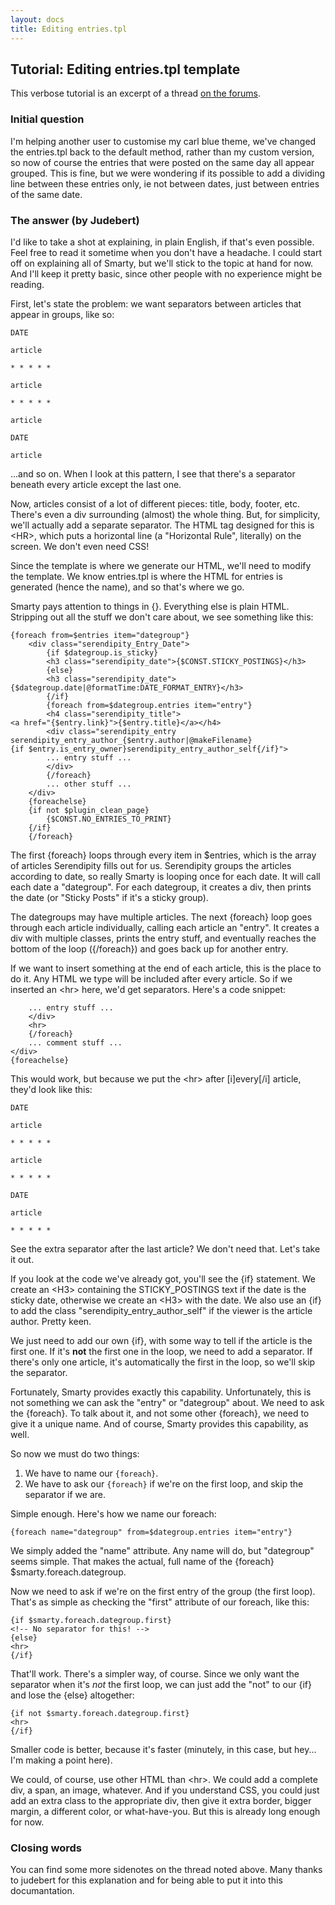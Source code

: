 ```yaml
---
layout: docs
title: Editing entries.tpl
---
```


## Tutorial: Editing entries.tpl template

This verbose tutorial is an excerpt of a thread [on the forums](https://board.s9y.org/viewtopic.php?t=4013).

### Initial question

I'm helping another user to customise my carl blue theme, we've changed the entries.tpl back to the default method, rather than my custom version, so now of course the entries that were posted on the same day all appear grouped. This is fine, but we were wondering if its possible to add a dividing line between these entries only, ie not between dates, just between entries of the same date.

### The answer (by Judebert)

I'd like to take a shot at explaining, in plain English, if that's even possible. Feel free to read it sometime when you don't have a headache. I could start off on explaining all of Smarty, but we'll stick to the topic at hand for now. And I'll keep it pretty basic, since other people with no experience might be reading.

First, let's state the problem: we want separators between articles that appear in groups, like so:

    DATE

    article

    * * * * *

    article

    * * * * *

    article

    DATE

    article

...and so on. When I look at this pattern, I see that there's a separator beneath every article except the last one.

Now, articles consist of a lot of different pieces: title, body, footer, etc. There's even a div surrounding (almost) the whole thing. But, for simplicity, we'll actually add a separate separator. The HTML tag designed for this is \<HR\>, which puts a horizontal line (a "Horizontal Rule", literally) on the screen. We don't even need CSS!

Since the template is where we generate our HTML, we'll need to modify the template. We know entries.tpl is where the HTML for entries is generated (hence the name), and so that's where we go.

Smarty pays attention to things in {}. Everything else is plain HTML. Stripping out all the stuff we don't care about, we see something like this:

    {foreach from=$entries item="dategroup"}
        <div class="serendipity_Entry_Date">
            {if $dategroup.is_sticky}
            <h3 class="serendipity_date">{$CONST.STICKY_POSTINGS}</h3>
            {else}
            <h3 class="serendipity_date">
    {$dategroup.date|@formatTime:DATE_FORMAT_ENTRY}</h3>
            {/if}
            {foreach from=$dategroup.entries item="entry"}
            <h4 class="serendipity_title">
    <a href="{$entry.link}">{$entry.title}</a></h4>
            <div class="serendipity_entry
    serendipity_entry_author_{$entry.author|@makeFilename}
    {if $entry.is_entry_owner}serendipity_entry_author_self{/if}">
            ... entry stuff ...
            </div>
            {/foreach}
            ... other stuff ...
        </div>
        {foreachelse}
        {if not $plugin_clean_page}
            {$CONST.NO_ENTRIES_TO_PRINT}
        {/if}
        {/foreach}

The first {foreach} loops through every item in \$entries, which is the array of articles Serendipity fills out for us. Serendipity groups the articles according to date, so really Smarty is looping once for each date. It will call each date a "dategroup". For each dategroup, it creates a div, then prints the date (or "Sticky Posts" if it's a sticky group).

The dategroups may have multiple articles. The next {foreach} loop goes through each article individually, calling each article an "entry". It creates a div with multiple classes, prints the entry stuff, and eventually reaches the bottom of the loop ({/foreach}) and goes back up for another entry.

If we want to insert something at the end of each article, this is the place to do it. Any HTML we type will be included after every article. So if we inserted an \<hr\> here, we'd get separators. Here's a code snippet:

        ... entry stuff ...
        </div>
        <hr>
        {/foreach}
        ... comment stuff ...
    </div>
    {foreachelse}

This would work, but because we put the \<hr\> after [i]every[/i] article, they'd look like this:

    DATE

    article

    * * * * *

    article

    * * * * *

    DATE

    article

    * * * * *

See the extra separator after the last article? We don't need that. Let's take it out.

If you look at the code we've already got, you'll see the {if} statement. We create an \<H3\> containing the STICKY\_POSTINGS text if the date is the sticky date, otherwise we create an \<H3\> with the date. We also use an {if} to add the class "serendipity\_entry\_author\_self" if the viewer is the article author. Pretty keen.

We just need to add our own {if}, with some way to tell if the article is the first one. If it's **not** the first one in the loop, we need to add a separator. If there's only one article, it's automatically the first in the loop, so we'll skip the separator.

Fortunately, Smarty provides exactly this capability. Unfortunately, this is not something we can ask the "entry" or "dategroup" about. We need to ask the {foreach}. To talk about it, and not some other {foreach}, we need to give it a unique name. And of course, Smarty provides this capability, as well.

So now we must do two things:

1. We have to name our `{foreach}`.
2. We have to ask our `{foreach}` if we're on the first loop, and skip the separator if we are.

Simple enough. Here's how we name our foreach:

    {foreach name="dategroup" from=$dategroup.entries item="entry"}

We simply added the "name" attribute. Any name will do, but "dategroup" seems simple. That makes the actual, full name of the {foreach} \$smarty.foreach.dategroup.

Now we need to ask if we're on the first entry of the group (the first loop). That's as simple as checking the "first" attribute of our foreach, like this:

    {if $smarty.foreach.dategroup.first}
    <!-- No separator for this! -->
    {else}
    <hr>
    {/if}

That'll work. There's a simpler way, of course. Since we only want the separator when it's *not* the first loop, we can just add the "not" to our {if} and lose the {else} altogether:

    {if not $smarty.foreach.dategroup.first}
    <hr>
    {/if}

Smaller code is better, because it's faster (minutely, in this case, but hey... I'm making a point here).

We could, of course, use other HTML than \<hr\>. We could add a complete div, a span, an image, whatever. And if you understand CSS, you could just add an extra class to the appropriate div, then give it extra border, bigger margin, a different color, or what-have-you. But this is already long enough for now.

### Closing words

You can find some more sidenotes on the thread noted above. Many thanks to judebert for this explanation and for being able to put it into this documantation.
